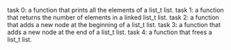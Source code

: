 task 0: a function that prints all the elements of a list_t list.
task 1: a function that returns the number of elements in a linked list_t list.
task 2: a function that adds a new node at the beginning of a list_t list.
task 3: a function that adds a new node at the end of a list_t list.
task 4: a function that frees a list_t list.
